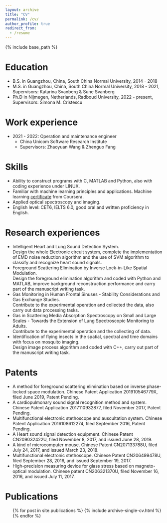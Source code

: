 ```yaml
---
layout: archive
title: "CV"
permalink: /cv/
author_profile: true
redirect_from:
  - /resume
---
```


{% include base_path %}

Education
======
* B.S. in Guangzhou, China, South China Normal University, 2014 - 2018
* M.S. in Guangzhou, China, South China Normal University, 2018 - 2021, Supervisors: Katarina Svanberg & Sune Svanberg
* Ph.D in Nijmegen, Netherlands, Radboud University, 2022 - present, Supervisors: Simona M. Cristescu

Work experience
======
* 2021 - 2022: Operation and maintenance engineer
  * China Unicom Software Research Institute
  * Supervisors: Zhaoyuan Wang & Zhenguo Fang
  
Skills
======
* Ability to construct programs with C, MATLAB and Python, also with coding experience under LINUX.
* Familiar with machine learning principles and applications. Machine learning [certificate](https://coursera.org/share/e83e5079809d39cbd70d60b5b1a334c4) from Coursera.
* Applied optical spectroscopy and imaging.
* English level: CET6, IELTS 6.0, good oral and written proficiency in English.

Research experiences
======
* Intelligent Heart and Lung Sound Detection System.   
  Design the whole Electronic circuit system, complete the implementation of EMD noise reduction algorithm and the use of SVM algorithm to classify and recognize heart   sound signals.
* Foreground Scattering Elimination by Inverse Lock-in-Like Spatial Modulation.  
  Design the foreground elimination algorithm and coded with Python and MATLAB, improve background reconstruction performance and carry part of the manuscript writing   task.
* Gas Monitoring in Human Frontal Sinuses - Stability Considerations and Gas Exchange Studies.  
  Contribute to the experimental operation and collected the data, also carry out data processing tasks.
* Gas in Scattering Media Absorption Spectroscopy on Small and Large Scales - Towards the Extension of Lung Spectroscopic Monitoring to Adults.  
  Contribute to the experimental operation and the collecting of data.
* Identification of flying insects in the spatial, spectral and time domains with focus on mosquito imaging.  
  Design image process algorithm and coded with C++, carry out part of the manuscript writing task.

Patents
======
* A method for foreground scattering elimination based on inverse phase-locked space modulation. Chinese Patent Application 201910546779X, filed June 2019, Patent Pending.
* A cardiopulmonary sound signal recognition method and system. Chinese Patent Application 2017110932877, filed November 2017, Patent Pending.
* Multifunctional electronic stethoscope and auscultation system. Chinese Patent Application 2016108612274, filed September 2016, Patent Pending.
* A Heart sound signal detection equipment. Chinese Patent CN209032422U, filed November 8, 2017, and issued June 28, 2019.
* A kind of microcomputer mouse. Chinese Patent CN207133788U, filed July 24, 2017, and issued March 23, 2018.
* Multifunctional electronic stethoscope. Chinese Patent CN206499478U, filed September 28, 2016, and issued September 19, 2017.
* High-precision measuring device for glass stress based on magneto-optical modulation. Chinese patent CN206321370U, filed November 16, 2016, and issued July 11, 2017.

Publications
======
  <ul>{% for post in site.publications %}
    {% include archive-single-cv.html %}
  {% endfor %}</ul>
  
